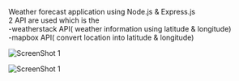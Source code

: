 Weather forecast application using Node.js & Express.js <br />
2 API are used which is the <br />
-weatherstack API( weather information using latitude & longitude) <br />
-mapbox API( convert location into latitude & longitude)

![ScreenShot 1](https://github.com/Firzan97/Weather-Forecast/tree/master/public/img/weather1.PNG)

![ScreenShot 1](https://github.com/Firzan97/Weather-Forecast/tree/master/public/img/weather2.PNG)

